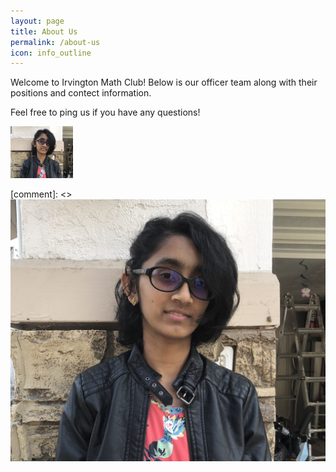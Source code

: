```yaml
---
layout: page
title: About Us
permalink: /about-us
icon: info_outline
---
```


Welcome to Irvington Math Club! Below is our officer team along with their positions and contect information.

Feel free to ping us if you have any questions!

<img src="./assets/images/AnanyaHeadshotIMC.JPG" alt="Ananya Kulshrestha" width="100"/>

[comment]: <> ![Ananya Kulshrestha]( ./assets/images/AnanyaHeadshotIMC.JPG "Ananya Kulshrestha")
